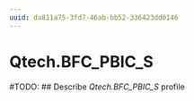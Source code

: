 ```yaml
---
uuid: da811a75-3fd7-46ab-bb52-336423dd0146
---
```



# Qtech.BFC_PBIC_S


#TODO: ## Describe *Qtech.BFC_PBIC_S* profile
